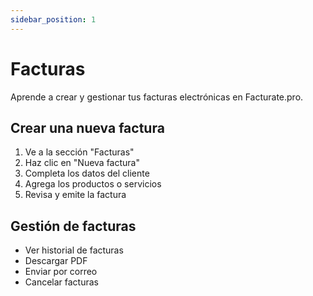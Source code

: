 ```yaml
---
sidebar_position: 1
---
```


# Facturas

Aprende a crear y gestionar tus facturas electrónicas en Facturate.pro.

## Crear una nueva factura

1. Ve a la sección "Facturas"
2. Haz clic en "Nueva factura"
3. Completa los datos del cliente
4. Agrega los productos o servicios
5. Revisa y emite la factura

## Gestión de facturas

- Ver historial de facturas
- Descargar PDF
- Enviar por correo
- Cancelar facturas
